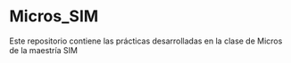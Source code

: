 # Micros_SIM
Este repositorio contiene las prácticas desarrolladas en la clase de Micros de la maestría SIM 
